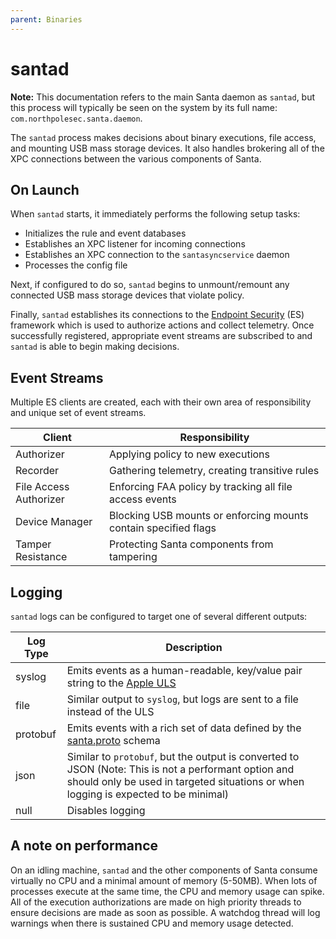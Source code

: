 ```yaml
---
parent: Binaries
---
```


# santad

**Note:** This documentation refers to the main Santa daemon as `santad`, but
this process will typically be seen on the system by its full name:
`com.northpolesec.santa.daemon`.

The `santad` process makes decisions
about binary executions, file access, and mounting USB mass storage devices. It
also handles brokering all of the XPC connections between the various components
of Santa.

## On Launch

When `santad` starts, it immediately performs the following setup tasks:

*   Initializes the rule and event databases
*   Establishes an XPC listener for incoming connections
*   Establishes an XPC connection to the `santasyncservice` daemon
*   Processes the config file

Next, if configured to do so, `santad` begins to unmount/remount any connected
USB mass storage devices that violate policy.

Finally, `santad` establishes its connections to the
[Endpoint Security](https://developer.apple.com/documentation/endpointsecurity)
(ES) framework which is used to authorize actions and collect telemetry. Once
successfully registered, appropriate event streams are subscribed to and
`santad` is able to begin making decisions.

## Event Streams

Multiple ES clients are created, each with their own area of responsibility and
unique set of event streams.

| Client                 | Responsibility |
| ---------------------- | -------------- |
| Authorizer             | Applying policy to new executions |
| Recorder               | Gathering telemetry, creating transitive rules |
| File Access Authorizer | Enforcing FAA policy by tracking all file access events |
| Device Manager         | Blocking USB mounts or enforcing mounts contain specified flags |
| Tamper Resistance      | Protecting Santa components from tampering |

## Logging

`santad` logs can be configured to target one of several different outputs:

| Log Type | Description |
| ------   | ----------- |
| syslog   | Emits events as a human-readable, key/value pair string to the [Apple ULS](https://developer.apple.com/documentation/os/logging?language=objc) |
| file     | Similar output to `syslog`, but logs are sent to a file instead of the ULS |
| protobuf | Emits events with a rich set of data defined by the [santa.proto](https://github.com/northpolesec/santa/blob/main/Source/common/santa.proto) schema |
| json     | Similar to `protobuf`, but the output is converted to JSON (Note: This is not a performant option and should only be used in targeted situations or when logging is expected to be minimal) |
| null     | Disables logging |

## A note on performance

On an idling machine, `santad` and the other components of Santa consume
virtually no CPU and a minimal amount of memory (5-50MB). When lots of processes
execute at the same time, the CPU and memory usage can spike. All of the
execution authorizations are made on high priority threads to ensure decisions
are made as soon as possible. A watchdog thread will log warnings when there is
sustained CPU and memory usage detected.
